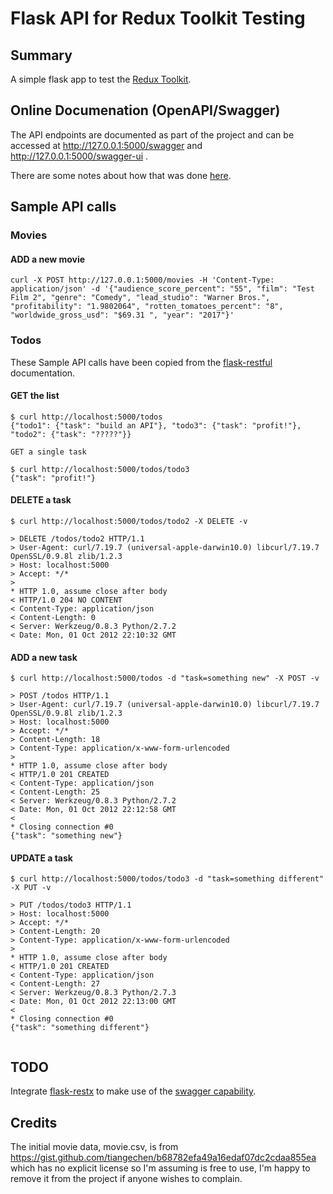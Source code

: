 # Flask API for Redux Toolkit Testing 
## Summary 

A simple flask app to test the [Redux Toolkit](https://redux-toolkit.js.org/rtk-query/usage-with-typescript).

## Online Documenation (OpenAPI/Swagger)

The API endpoints are documented as part of the project and can be accessed at http://127.0.0.1:5000/swagger and http://127.0.0.1:5000/swagger-ui .

There are some notes about how that was done [here](https://progressstory.com/tech/python/swagger-api-doc-automation-with-flask-restful/).

## Sample API calls

### Movies 

#### ADD a new movie

```
curl -X POST http://127.0.0.1:5000/movies -H 'Content-Type: application/json' -d '{"audience_score_percent": "55", "film": "Test Film 2", "genre": "Comedy", "lead_studio": "Warner Bros.", "profitability": "1.9802064", "rotten_tomatoes_percent": "8", "worldwide_gross_usd": "$69.31 ", "year": "2017"}'

```


### Todos

These Sample API calls have been copied from the [flask-restful](https://flask-restful.readthedocs.io/en/latest/quickstart.html) documentation.

#### GET the list

```
$ curl http://localhost:5000/todos
{"todo1": {"task": "build an API"}, "todo3": {"task": "profit!"}, "todo2": {"task": "?????"}}

GET a single task

$ curl http://localhost:5000/todos/todo3
{"task": "profit!"}
```

#### DELETE a task

```
$ curl http://localhost:5000/todos/todo2 -X DELETE -v

> DELETE /todos/todo2 HTTP/1.1
> User-Agent: curl/7.19.7 (universal-apple-darwin10.0) libcurl/7.19.7 OpenSSL/0.9.8l zlib/1.2.3
> Host: localhost:5000
> Accept: */*
>
* HTTP 1.0, assume close after body
< HTTP/1.0 204 NO CONTENT
< Content-Type: application/json
< Content-Length: 0
< Server: Werkzeug/0.8.3 Python/2.7.2
< Date: Mon, 01 Oct 2012 22:10:32 GMT
```

#### ADD a new task

```
$ curl http://localhost:5000/todos -d "task=something new" -X POST -v

> POST /todos HTTP/1.1
> User-Agent: curl/7.19.7 (universal-apple-darwin10.0) libcurl/7.19.7 OpenSSL/0.9.8l zlib/1.2.3
> Host: localhost:5000
> Accept: */*
> Content-Length: 18
> Content-Type: application/x-www-form-urlencoded
>
* HTTP 1.0, assume close after body
< HTTP/1.0 201 CREATED
< Content-Type: application/json
< Content-Length: 25
< Server: Werkzeug/0.8.3 Python/2.7.2
< Date: Mon, 01 Oct 2012 22:12:58 GMT
<
* Closing connection #0
{"task": "something new"}
```

#### UPDATE a task

```
$ curl http://localhost:5000/todos/todo3 -d "task=something different" -X PUT -v

> PUT /todos/todo3 HTTP/1.1
> Host: localhost:5000
> Accept: */*
> Content-Length: 20
> Content-Type: application/x-www-form-urlencoded
>
* HTTP 1.0, assume close after body
< HTTP/1.0 201 CREATED
< Content-Type: application/json
< Content-Length: 27
< Server: Werkzeug/0.8.3 Python/2.7.3
< Date: Mon, 01 Oct 2012 22:13:00 GMT
<
* Closing connection #0
{"task": "something different"}


```

## TODO
Integrate [flask-restx](https://flask-restx.readthedocs.io/en/latest/) to make use of the [swagger capability](https://flask-restx.readthedocs.io/en/latest/swagger.html).

## Credits
The initial movie data, movie.csv, is from https://gist.github.com/tiangechen/b68782efa49a16edaf07dc2cdaa855ea which has no explicit license so I'm assuming is free to use, I'm happy to remove it from the project if anyone wishes to complain.
